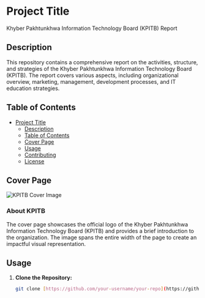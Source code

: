 # Project Title

Khyber Pakhtunkhwa Information Technology Board (KPITB) Report

## Description

This repository contains a comprehensive report on the activities, structure, and strategies of the Khyber Pakhtunkhwa Information Technology Board (KPITB). The report covers various aspects, including organizational overview, marketing, management, development processes, and IT education strategies.

## Table of Contents

- [Project Title](#project-title)
  - [Description](#description)
  - [Table of Contents](#table-of-contents)
  - [Cover Page](#cover-page)
  - [Usage](#usage)
  - [Contributing](#contributing)
  - [License](#license)

## Cover Page

![KPITB Cover Image](download.jpeg)

### About KPITB

The cover page showcases the official logo of the Khyber Pakhtunkhwa Information Technology Board (KPITB) and provides a brief introduction to the organization. The image spans the entire width of the page to create an impactful visual representation.

## Usage

1. **Clone the Repository:**
   ```bash
   git clone [https://github.com/your-username/your-repo](https://github.com/IAbdulSubhan/KPIT-Board).git
